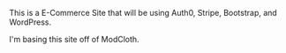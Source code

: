 This is a E-Commerce Site that will be using Auth0, Stripe, Bootstrap, and WordPress.

I'm basing this site off of ModCloth.